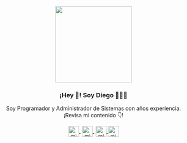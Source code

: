 <p align="center" width="300">
   <img align="center" width="200" src="https://c.sop.saavncdn.com/El-podcast-de-Informatica-20210409054440-500x500.jpg" />
   <h3 align="center">¡Hey 👋! Soy Diego 👨🏻‍💻</h3>
</p>

<p align="center">Soy Programador y Administrador de Sistemas con años experiencia.<br />¡Revisa mi contenido 👇!</p>
<p align="center">
   <a href="https://twitch.tv/mi" target="blank" style='margin-right:4px'>
    <img align="center" src="https://cdn.jsdelivr.net/npm/simple-icons@3.0.1/icons/twitch.svg" alt="midudev" height="28px" width="28px" />
  </a>
   <a href="https://youtube.com/@diegoinfotech4759" target="blank" style='margin-right:4px'>
    <img align="center" src="https://cdn.jsdelivr.net/npm/simple-icons@3.0.1/icons/youtube.svg" alt="midudev" height="28px" width="28px" />
  </a>
  <a href="https://instagram.com/zhimbaya_photographer" target="blank">
    <img align="center" src="https://cdn.jsdelivr.net/npm/simple-icons@3.0.1/icons/instagram.svg" alt="midu.dev" height="28px" width="28px" />
  </a>
  <a href="https://twitter.com/diegoarmsim" target="blank">
    <img align="center" src="https://cdn.jsdelivr.net/npm/simple-icons@3.0.1/icons/twitter.svg" alt="midudev" height="28px" width="28px" />
  </a>
</p>
<!--
https://github.com/anuraghazra/github-readme-stats#github-stats-card
-->
<!--
<a href="https://github.com/charly3pins">
	<img align="center" width="49%" src="./header.svg" />
</a>
<br/>

<a href="https://github.com/diegoarmsim">
	<img align="center" width="49%" src="./repositories.svg" />
</a>
<a href="https://github.com/diegoarmsim">
	<img align="center" width="49%" src="./acti_comm.svg" />
</a>
<a href="https://github.com/diegoarmsim">
	<img align="center" width="49%" src="./iso_calender.svg" />
</a>
<a href="https://github.com/diegoarmsim">
	<img align="center" width="49%" src="./issue_pr_lang.svg" />
</a>
<a href="https://github.com/diegoarmsim">
	<img align="center" width="49%" src="./github-habits.svg" />
</a>
<a href="https://github.com/diegoarmsim">
	<img align="center" width="49%" src="./achievements.svg" />
</a>
-->
